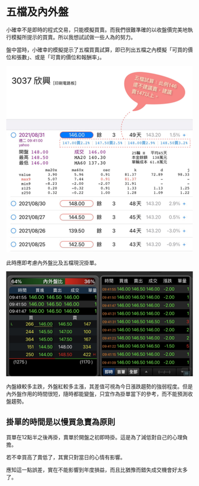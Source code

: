 # 五檔及內外盤

小確幸不是即時的程式交易，只能模擬買賣。而我們很難準確的以收盤價完美地執行模擬所提示的買賣。所以我想試試做一些人為的努力。

盤中當時，小確幸的模擬提示了五檔買賣試算，即已列出五檔之內模擬「可買的價位和張數」、或是「可賣的價位和報酬率」。  
  
![五檔試算](image/五檔及內外盤_五檔試算.jpeg)
    
此時應即考慮內外盤比及五檔現況掛單。

![內外盤比](image/五檔及內外盤_內外盤比.jpeg)

內盤綠較多主跌，外盤紅較多主漲，其差值可視為今日漲跌趨勢的強弱程度。但是內外盤作用的時間很短，隨時都能變盤，只宜作為掛單當下的參考，而不能預測收盤趨勢。  

## 掛單的時間是以慢買急賣為原則

買單在12點半之後再掛，賣單於開盤之初即時掛。這是為了減低對自己的心理負擔。

若不幸買高了賣低了，其實只對當日的心情有影響。

應知這一點誤差，實在不能影響到年度損益，而且比猶豫而錯失成交機會好太多了。
